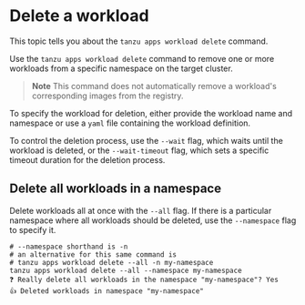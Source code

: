 # Delete a workload

This topic tells you about the `tanzu apps workload delete` command.

Use the `tanzu apps workload delete` command to remove one or more workloads from a specific
namespace on the target cluster.

>**Note** This command does not automatically remove a workload's corresponding images from the registry.

To specify the workload for deletion, either provide the workload name and namespace or use a `yaml`
file containing the workload definition.

To control the deletion process, use the `--wait` flag, which waits until
the workload is deleted, or the `--wait-timeout` flag, which sets a specific timeout duration for the
deletion process.

## Delete all workloads in a namespace

Delete workloads all at once with the `--all` flag. If there is a particular namespace where
all workloads should be deleted, use the `--namespace` flag to specify it.

```console
# --namespace shorthand is -n 
# an alternative for this same command is 
# tanzu apps workload delete --all -n my-namespace
tanzu apps workload delete --all --namespace my-namespace
❓ Really delete all workloads in the namespace "my-namespace"? Yes
👍 Deleted workloads in namespace "my-namespace"
```
